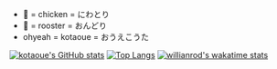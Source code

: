 * 🐔 = chicken = にわとり
* 🐓 = rooster = おんどり
* ohyeah = kotaoue = おうえこうた

[![kotaoue's GitHub stats](https://github-readme-stats.vercel.app/api?username=kotaoue)](https://github.com/kotaoue)
[![Top Langs](https://github-readme-stats.vercel.app/api/top-langs/?username=kotaoue&layout=compact)](https://github.com/kotaoue)
[![willianrod's wakatime stats](https://github-readme-stats.vercel.app/api/wakatime?username=kotaoue)](https://wakatime.com/@kotaoue)
